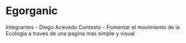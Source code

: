 # Egorganic
Integrantes - Diego Acevedo
Contexto - Fomentar el movimiento de la Ecologia a traves de una pagina mas simple y visual